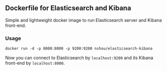 ## Dockerfile for Elasticsearch and Kibana

Simple and lightweight docker image to run Elasticsearch server and Kibana front-end.

### Usage

    docker run -d -p 8000:8000 -p 9200:9200 nshou/elasticsearch-kibana

Now you can connect to Elasticsearch by `localhost:9200` and its Kibana front-end by `localhost:8000`.

